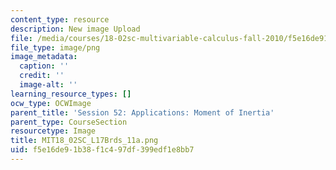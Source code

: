 ```yaml
---
content_type: resource
description: New image Upload
file: /media/courses/18-02sc-multivariable-calculus-fall-2010/f5e16de91b38f1c497df399edf1e8bb7_MIT18_02SC_L17Brds_11a.png
file_type: image/png
image_metadata:
  caption: ''
  credit: ''
  image-alt: ''
learning_resource_types: []
ocw_type: OCWImage
parent_title: 'Session 52: Applications: Moment of Inertia'
parent_type: CourseSection
resourcetype: Image
title: MIT18_02SC_L17Brds_11a.png
uid: f5e16de9-1b38-f1c4-97df-399edf1e8bb7
---
```

